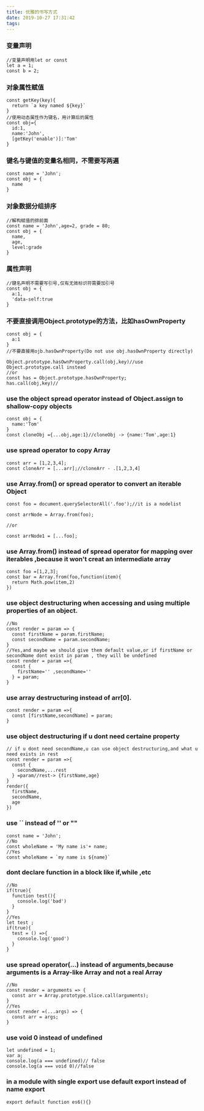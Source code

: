 ```yaml
---
title: 优雅的书写方式
date: 2019-10-27 17:31:42
tags:
---
```


### 变量声明

```
//变量声明用let or const
let a = 1;
const b = 2;
```

### 对象属性赋值

```
const getKey(key){
  return `a key named ${key}`
}
//使用动态属性作为键名，用计算后的属性
const obj={
  id:1,
  name:'John',
  [getKey('enable')]:'Tom'
}
```

### 键名与键值的变量名相同，不需要写两遍

```
const name = 'John';
const obj = {
  name
}
```

### 对象数据分组排序

```
//解构赋值的排前面
const name = 'John',age=2, grade = 80;
const obj = {
  name,
  age,
  level:grade
}
```
### 属性声明

```
//键名声明不需要写引号,仅有无效标识符需要加引号
const obj = {
  a:1,
  'data-self:true
}
```

### 不要直接调用Object.prototype的方法，比如hasOwnProperty

```
const obj = {
  a:1
}
//不要直接用ojb.hasOwnProperty(Do not use obj.hasOwnProperty directly)

Object.prototype.hasOwnProperty.call(obj,key)//use Object.prototype.call instead
//or
const has = Object.prototype.hasOwnProperty;
has.call(obj,key)//
```

### use the object spread operator instead of Object.assign to shallow-copy objects

```
const obj = {
  name:'Tom'
}
const cloneObj ={...obj,age:1}//cloneObj -> {name:'Tom',age:1}
```

### use spread operator to copy Array

```
const arr = [1,2,3,4];
const cloneArr = [...arr];//cloneArr - .[1,2,3,4]
```

### use Array.from() or spread operator to convert an iterable Object

```
const foo = document.querySelectorAll('.foo');//it is a nodelist

const arrNode = Array.from(foo);

//or

const arrNode1 = [...foo];

```

### use Array.from() instead of spread operator  for mapping over iterables ,because it won't creat an intermediate array

```
const foo =[1,2,3];
const bar = Array.from(foo,function(item){
  return Math.pow(item,2)
})
```

### use object destructuring when accessing and using multiple properties of an object. 

```
//No
const render = param => {
  const firstName = param.firstName;
  const secondName = param.secondName;
}
//Yes,and maybe we should give them default value,or if firstName or secondName dont exist in param , they will be undefined
const render = param =>{
  const {
    firstName='' ,secondName=''
  } = param;
}
```


### use array destructuring instead of arr[0].

```
const render = param =>{
  const [firstName,secondName] = param;
}
```

### use object destructuring if u dont need certaine property

```
// if u dont need secondName,u can use object destructuring,and what u need exists in rest
const render = param =>{
  const {
    secondName,...rest
  } =param//rest-> {firstName,age}
}
render({
  firstName,
  secondName,
  age
})
```

### use `` instead of '' or ""

```
const name = 'John';
//No
const wholeName = 'My name is'+ name;
//Yes
const wholeName = `my name is ${name}`
```

### dont declare function in a block like if,while ,etc

```
//No
if(true){
  function test(){
    console.log('bad')
  }
}
//Yes
let test ;
if(true){
  test = () =>{
    console.log('good')
  }
}
```

### use spread operator(...) instead of arguments,because arguments is a Array-like Array and not a real Array

```
//No
const render = arguments => {
  const arr = Array.prototype.slice.call(arguments);
}
//Yes
const render =(...args) => {
  const arr = args;
}

```

### use void 0 instead of undefined

```
let undefined = 1;
var a;
console.log(a === undefined)// false
console.log(a === void 0)//false
```

### in a module with single export use default export instead of name export

```
export default function es6(){}
```
